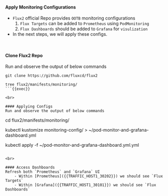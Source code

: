 #### Apply Monitoring Configurations
- `Flux2` official Repo provides `OOTB` monitoring configurations 
    1. `Flux Targets` can be added to `Prometheus` using `PodMonitoring`
    2. `Flux Dashboards` should be added to `Grafana` for `visulization`
- In the next steps, we will apply these configs.

<br>

#### Clone Flux2 Repo
Run and observe the output of below commands

```
git clone https://github.com/fluxcd/flux2

tree flux2/manifests/monitoring/
```{{exec}}

<br>

#### Applying Configs
Run and observe the output of below commands

```
cd flux2/manifests/monitoring/

kubectl kustomize monitoring-config/ > ~/pod-monitor-and-grafana-dashboard.yml

kubectl apply -f ~/pod-monitor-and-grafana-dashboard.yml.yml 
```{{exec}}

<br>

#### Access Dashboards
Refresh both `Prometheus` and `Grafana` UI 
    - Within [Prometheus]({{TRAFFIC_HOST1_30202}}) we should see `Flux Targets`
    - Within [Grafana]({{TRAFFIC_HOST1_30101}}) we should see `Flux Dashboards`
